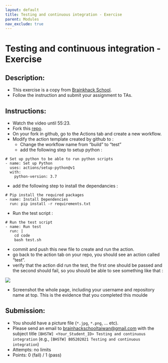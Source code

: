 ```yaml
---
layout: default
title: Testing and continuous integration - Exercise
parent: Modules
nav_exclude: true
---
```


# Testing and continuous integration - Exercise

## Description:

- This exercise is a copy from [Brainkhack School](https://school.brainhackmtl.org/modules/testing/).
- Follow the instruction and submit your assignment to TAs.

## Instructions:

- Watch the video until 55:23.
- Fork this [repo](https://github.com/FrancoisPgm/intro2testing).
- On your fork in github, go to the Actions tab and create a new workflow.
- Modify the action template created by github to :
	- Change the workflow name from “build” to “test”
	- add the following step to setup python :

```
# Set up python to be able to run python scripts
- name: Set up Python
  uses: actions/setup-python@v1
  with:
 	python-version: 3.7
```

  - add the following step to install the dependancies :

```
# Pip install the required packages
- name: Install Dependencies
  run: pip install -r requirements.txt
```

  - Run the test script :

```
# Run the test script
- name: Run test
  run: |
    cd code
    bash test.sh
```

- commit and push this new file to create and run the action.
- go back to the action tab on your repo, you should see an action called “test”.
- verify that the action did run the test, the first one should be passed and the second should fail, so you should be able to see something like that :

![](https://school.brainhackmtl.org/modules/testing/example_action.png)

- Screenshot the whole page, including your username and repository name at top. This is the evidence that you completed this moulde

## Submission:

- You should have a picture file (`*.jpg`, `*.png`, ... etc).
- Please send an email to brainhackschooltaiwan@gmail.com with the subject title `[BHSTW] <Your_Student_ID> Testing and continuous integration` (e.g., `[BHSTW] B05202021 Testing and continuous integration`) 
- Attempts: no limits
- Points: 0 (fail) / 1 (pass)
